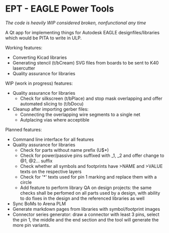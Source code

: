 # EPT - EAGLE Power Tools

_The code is heavily WIP considered broken, nonfunctional any time_

A Qt app for implementing things for Autodesk EAGLE designfiles/libraries which would be PITA to write in ULP.

Working features:
 * Converting Kicad libraries
 * Generating stencil (t/bCream) SVG files from boards to be sent to K40 lasercutter
 * Quality assurance for libraries
 
WIP (work in progress) features:
 * Quality assurance for libraries
   * Check for silkscreen (t/bPlace) and stop mask overlapping and offer automated slicing to (t/bDocu)   
 * Cleanup after importing gerber files:
   * Connecting the overlapping wire segments to a single net
   * Autplacing vias where acceptible
 
Planned features:
 * Command line interface for all features
 * Quality assurance for libraries
   * Check for parts without name prefix (U$*)
   * Check for power/passive pins suffixed with _1, _2 and offer change to @1, @2... suffix
   * Check whether all symbols and footprints have >NAME and >VALUE texts on the respective layers
   * Check for '*' texts used for pin 1 marking and replace them with a circle
   * Add feature to perform library QA on design projects: the same checks shall be perfomed on all parts used by a design, with ability to do fixes in the design and the referenced libraries as well
 * Sync BoMs to Arena PLM
 * Generate markdown pages from libraries with symbol/footprint images
 * Connector series generator: draw a connector with least 3 pins, select the pin 1, the middle and the end section and the tool will generate the more pin variants.
